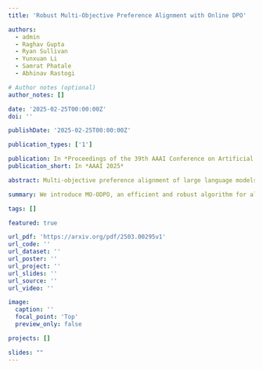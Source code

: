 ```yaml
---
title: 'Robust Multi-Objective Preference Alignment with Online DPO'

authors:
  - admin
  - Raghav Gupta
  - Ryan Sullivan
  - Yunxuan Li
  - Samrat Phatale
  - Abhinav Rastogi

# Author notes (optional)
author_notes: []

date: '2025-02-25T00:00:00Z'
doi: ''

publishDate: '2025-02-25T00:00:00Z'

publication_types: ['1']

publication: In *Proceedings of the 39th AAAI Conference on Artificial Intelligence (AAAI 2025)*
publication_short: In *AAAI 2025*

abstract: Multi-objective preference alignment of large language models (LLMs) is critical for developing AI systems that are more configurable, personalizable, helpful, and safe. However, optimizing model outputs to satisfy diverse objectives with variable weights at inference time for truly personalized models presents a significant challenge. Existing approaches are either computationally expensive to train or do not sufficiently steer model behaviors. This paper introduces the Multi-Objective Online DPO (MO-ODPO) algorithm, designed to robustly and efficiently align model behaviors with multiple, potentially conflicting human preferences. Our approach incorporates a prompt conditioning mechanism, allowing us to train a single preference-conditional policy that can adapt to new preference combinations at inference. Experiments on two popular benchmarks show that MO-ODPO Pareto-dominates existing baselines while providing excellent inference-time steerability between diverse objectives.

summary: We introduce MO-ODPO, an efficient and robust algorithm for aligning large language models with multiple conflicting preferences, allowing flexible steerability at inference.

tags: []

featured: true

url_pdf: 'https://arxiv.org/pdf/2503.00295v1'
url_code: ''
url_dataset: ''
url_poster: ''
url_project: ''
url_slides: ''
url_source: ''
url_video: ''

image:
  caption: ''
  focal_point: 'Top'
  preview_only: false

projects: []

slides: ""
---
```


